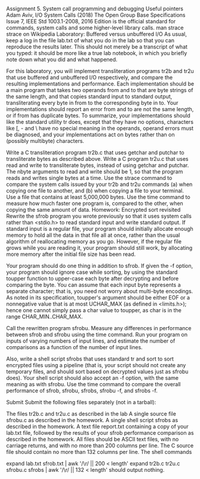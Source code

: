 Assignment 5. System call programming and debugging
Useful pointers
Adam Aviv, I/O System Calls (2018)
The Open Group Base Specifications Issue 7, IEEE Std 1003.1-2008, 2016 Edition is the official standard for commands, system calls and some higher-level library calls.
man strace
strace on Wikipedia
Laboratory: Buffered versus unbuffered I/O
As usual, keep a log in the file lab.txt of what you do in the lab so that you can reproduce the results later. This should not merely be a transcript of what you typed: it should be more like a true lab notebook, in which you briefly note down what you did and what happened.

For this laboratory, you will implement transliteration programs tr2b and tr2u that use buffered and unbuffered I/O respectively, and compare the resulting implementations and performance. Each implementation should be a main program that takes two operands from and to that are byte strings of the same length, and that copies standard input to standard output, transliterating every byte in from to the corresponding byte in to. Your implementations should report an error from and to are not the same length, or if from has duplicate bytes. To summarize, your implementations should like the standard utility tr does, except that they have no options, characters like [, - and \ have no special meaning in the operands, operand errors must be diagnosed, and your implementations act on bytes rather than on (possibly multibyte) characters.

Write a C transliteration program tr2b.c that uses getchar and putchar to transliterate bytes as described above.
Write a C program tr2u.c that uses read and write to transliterate bytes, instead of using getchar and putchar. The nbyte arguments to read and write should be 1, so that the program reads and writes single bytes at a time.
Use the strace command to compare the system calls issued by your tr2b and tr2u commands (a) when copying one file to another, and (b) when copying a file to your terminal. Use a file that contains at least 5,000,000 bytes.
Use the time command to measure how much faster one program is, compared to the other, when copying the same amount of data.
Homework: Encrypted sort revisited
Rewrite the sfrob program you wrote previously so that it uses system calls rather than <stdio.h> to read standard input and write standard output. If standard input is a regular file, your program should initially allocate enough memory to hold all the data in that file all at once, rather than the usual algorithm of reallocating memory as you go. However, if the regular file grows while you are reading it, your program should still work, by allocating more memory after the initial file size has been read.

Your program should do one thing in addition to sfrob. If given the -f option, your program should ignore case while sorting, by using the standard toupper function to upper-case each byte after decrypting and before comparing the byte. You can assume that each input byte represents a separate character; that is, you need not worry about multi-byte encodings. As noted in its specification, toupper's argument should be either EOF or a nonnegative value that is at most UCHAR_MAX (as defined in <limits.h>); hence one cannot simply pass a char value to toupper, as char is in the range CHAR_MIN..CHAR_MAX.

Call the rewritten program sfrobu. Measure any differences in performance between sfrob and sfrobu using the time command. Run your program on inputs of varying numbers of input lines, and estimate the number of comparisons as a function of the number of input lines.

Also, write a shell script sfrobs that uses standard tr and sort to sort encrypted files using a pipeline (that is, your script should not create any temporary files, and should sort based on decrypted values just as sfrobu does). Your shell script should also accept an -f option, with the same meaning as with sfrobu. Use the time command to compare the overall performance of sfrob, sfrobu, sfrobs, sfrobu -f, and sfrobs -f.

Submit
Submit the following files separately (not in a tarball):

The files tr2b.c and tr2u.c as described in the lab
A single source file sfrobu.c as described in the homework.
A single shell script sfrobs as described in the homework.
A text file report.txt containing a copy of your lab.txt file, followed by the results of your sfrob performance comparison as described in the homework.
All files should be ASCII text files, with no carriage returns, and with no more than 200 columns per line. The C source file should contain no more than 132 columns per line. The shell commands

expand lab.txt sfrob.txt |
  awk '/\r/ || 200 < length'
expand tr2b.c tr2u.c sfrobu.c sfrobs |
  awk '/\r/ || 132 < length'
should output nothing.
